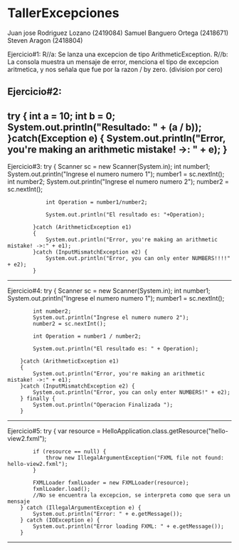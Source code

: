 # TallerExcepciones
Juan jose Rodriguez Lozano (2419084)
Samuel Banguero Ortega (2418671)
Steven Aragon (2418804)

Ejercicio#1:
R//a: Se lanza una excepcion de tipo ArithmeticException.
R//b: La consola muestra un mensaje de error, menciona el tipo de excepcion aritmetica, y nos señala que fue por la razon / by zero. (division por cero)

Ejercicio#2:
------------------------------------------------------------------------------------------------------------------------------------
try
            {
                int a = 10;
                int b = 0;
                System.out.println("Resultado: " + (a / b));
            }catch(Exception e) {
                System.out.println("Error, you're making an arithmetic mistake! ->: " + e);
            }
------------------------------------------------------------------------------------------------------------------------------------
Ejercicio#3:
try {
                Scanner sc = new Scanner(System.in);
                int number1;
                System.out.println("Ingrese el numero numero 1");
                number1 = sc.nextInt();
                int number2;
                System.out.println("Ingrese el numero numero 2");
                number2 = sc.nextInt();
                
                int Operation = number1/number2;

                System.out.println("El resultado es: "+Operation);

            }catch (ArithmeticException e1)
            {
                System.out.println("Error, you're making an arithmetic mistake! ->:" + e1);
            }catch (InputMismatchException e2) {
                System.out.println("Error, you can only enter NUMBERS!!!!" + e2);
            }
------------------------------------------------------------------------------------------------------------------------------------
Ejercicio#4:
try {
            Scanner sc = new Scanner(System.in);
            int number1;
            System.out.println("Ingrese el numero numero 1");
            number1 = sc.nextInt();

            int number2;
            System.out.println("Ingrese el numero numero 2");
            number2 = sc.nextInt();

            int Operation = number1 / number2;

            System.out.println("El resultado es: " + Operation);

        }catch (ArithmeticException e1)
        {
            System.out.println("Error, you're making an arithmetic mistake! ->:" + e1);
        }catch (InputMismatchException e2) {
            System.out.println("Error, you can only enter NUMBERS!" + e2);
        } finally {
            System.out.println("Operacion Finalizada ");
        }
------------------------------------------------------------------------------------------------------------------------------------
Ejercicio#5:
try {
            var resource = HelloApplication.class.getResource("hello-view2.fxml");

            if (resource == null) {
                throw new IllegalArgumentException("FXML file not found: hello-view2.fxml");
            }

            FXMLLoader fxmlLoader = new FXMLLoader(resource);
            fxmlLoader.load();
            //No se encuentra la excepcion, se interpreta como que sera un mensaje
        } catch (IllegalArgumentException e) {
            System.out.println("Error: " + e.getMessage());
        } catch (IOException e) {
            System.out.println("Error loading FXML: " + e.getMessage());
        }
------------------------------------------------------------------------------------------------------------------------------------

